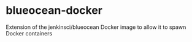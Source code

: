 # blueocean-docker
Extension of the jenkinsci/blueocean Docker image to allow it to spawn Docker containers

